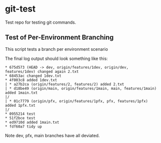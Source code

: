 # git-test

Test repo for testing git commands.

## Test of Per-Environment Branching

This script tests a branch per environment scenario

The final log output should look something like this:

```
* 675d573 (HEAD -> dev, origin/features/1dev, origin/dev, features/1dev) changed again 2.txt
* 68453ac changed 1dev.txt
* 4f003c8 added 1dev.txt
| * a27b2ca (origin/features/2, features/2) added 2.txt
| * d18be49 (origin/main, origin/features/1main, main, features/1main) added 1main.txt
|/  
| * 01c7779 (origin/pfx, origin/features/1pfx, pfx, features/1pfx) added 1pfx.txt
|/  
* 0955214 test
* 51f2bce test
* ed9710d added 1main.txt
* fdf60a7 tidy up
```

Note dev, pfx, main branches have all deviated.